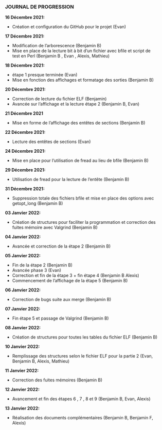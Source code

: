 ### JOURNAL DE PROGRESSION

**16 Décembre 2021:**<br>
- Création et configuration du GitHub pour le projet (Evan)

**17 Décembre 2021:**<br>
- Modification de l’arborescence (Benjamin B)<br>
- Mise en place de la lecture bit à bit d’un fichier avec bfile et script de test en Perl (Benjamin B , Evan , Alexis, Mathieu)

**18 Décembre 2021:**<br>
- étape 1 presque terminée (Evan)<br>
- Mise en fonction des affichages et formatage des sorties (Benjamin B)

**20 Décembre 2021:**<br>
- Correction de lecture du fichier ELF (Benjamin)<br>
- Avancée sur l’affichage et la lecture étape 2 (Benjamin B, Evan)

**21 Décembre 2021**<br>
- Mise en forme de l’affichage des entêtes de sections (Benjamin B)

**22 Décembre 2021:**<br>
- Lecture des entêtes de sections (Evan)

**24 Décembre 2021:**<br>
- Mise en place pour l’utilisation de fread au lieu de bfile (Benjamin B)

**29 Décembre 2021:**<br>
- Utilisation de fread pour la lecture de l’entête (Benjamin B)

**31 Décembre 2021:**<br>
- Suppression totale des fichiers bfile et mise en place des options avec getopt_long  (Benjamin B)

**03 Janvier 2022:**<br>
- Création de structures pour faciliter la programmation et correction des fuites mémoire avec Valgrind (Benjamin B)

**04 Janvier 2022:**<br>
- Avancée et correction de la étape 2 (Benjamin B)

**05 Janvier 2022:**<br>
- Fin de la étape 2 (Benjamin B)<br>
- Avancée phase 3 (Evan)<br>
- Correction et fin de la étape 3 + fin étape 4 (Benjamin B Alexis)<br>
- Commencement de l’affichage de la étape 5 (Benjamin B)

**06 Janvier 2022:** <br>
- Correction de bugs suite aux merge (Benjamin B)

**07 Janvier 2022:**<br>
- Fin étape 5 et passage de Valgrind (Benjamin B)

**08 Janvier 2022:**<br>
- Création de structures pour toutes les tables du fichier ELF (Benjamin B)

**10 Janvier 2022:**<br>
- Remplissage des structures selon le fichier ELF pour la partie 2 (Evan, Benjamin B, Alexis, Mathieu)

**11 Janvier 2022:**<br>
- Correction des fuites mémoires (Benjamin B)

**12 Janvier 2022:**<br>
- Avancement et fin des étapes 6 , 7 , 8 et 9 (Benjamin B, Evan, Alexis)

**13 Janvier 2022:**<br>
- Réalisation des documents complémentaires (Benjamin B, Benjamin F, Alexis)
